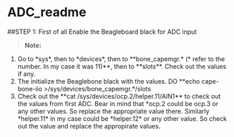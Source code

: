 # ADC_readme
##STEP 1: First of all Enable the Beagleboard black for ADC input
> **Note:**
<ol>
  <li>Go to *sys*, then to *devices*, then to **bone_capemgr.* (* refer to the number. In my case it was 11)**, then to    **slots**. Check out the values if any. </li>
  <li>The initialize the Beaglebone black with the values. DO **echo cape-bone-iio >/sys/devices/bone_capemgr.*/slots</li>
  <li>Check out the **cat /sys/devices/ocp.2/helper.11/AIN1** to check out the values from first ADC. Bear in mind that *ocp.2 could be ocp.3 or any other values. So replace the appropriate value there. Similarly *helper.11* in my case could be *helper.12* or any other value. So check out the value and replace the appropirate values. </li>
</ol>

